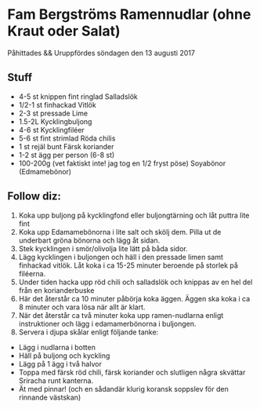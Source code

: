 # Fam Bergströms Ramennudlar (ohne Kraut oder Salat)
Påhittades && Uruppfördes söndagen den 13 augusti 2017

## Stuff

- 4-5 st knippen fint ringlad Salladslök
- 1/2-1 st finhackad Vitlök
- 2-3 st pressade Lime
- 1.5-2L Kycklingbuljong
- 4-6 st Kycklingfiléer
- 5-6 st fint strimlad Röda chilis
- 1 st rejäl bunt Färsk koriander
- 1-2 st ägg per person (6-8 st)
- 100-200g (vet faktiskt inte! jag tog en 1/2 fryst pöse) Soyabönor (Edmamebönor)

## Follow diz:

1. Koka upp buljong på kycklingfond eller buljongtärning och låt puttra lite fint
2. Koka upp Edamamebönorna i lite salt och skölj dem. Pilla ut de underbart gröna bönorna och lägg åt sidan.
3. Stek kycklingen i smör/olivolja lite lätt på båda sidor.
4. Lägg kycklingen i buljongen och häll i den pressade limen samt finhackad vitlök. Låt koka i ca 15-25 minuter beroende på storlek på filéerna.
5. Under tiden hacka upp röd chili och salladslök och knippas av en hel del från en korianderbuske
6. Här det återstår ca 10 minuter påbörja koka äggen. Äggen ska koka i ca 8 minuter och vara lösa när allt är klart.
7. När det återstår ca två minuter koka upp ramen-nudlarna enligt instruktioner och lägg i edamamerbönorna i buljongen.
8. Servera i djupa skålar enligt följande tanke:

  - Lägg i nudlarna i botten
  - Häll på buljong och kyckling
  - Lägg på 1 ägg i två halvor
  - Toppa med färsk röd chili, färsk koriander och slutligen några skvättar Sriracha runt kanterna.
  - Ät med pinnar! (och en sådandär klurig koransk soppslev för den rinnande västskan)
